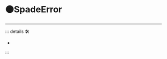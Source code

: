 # 🟠<motor>SpadeError</motor>

---

<!-- =================================================== -->
<!-- =================================================== -->
<!-- =================================================== -->
<!-- =================================================== -->
<!-- =================================================== -->
::: details 🛠

-

:::
